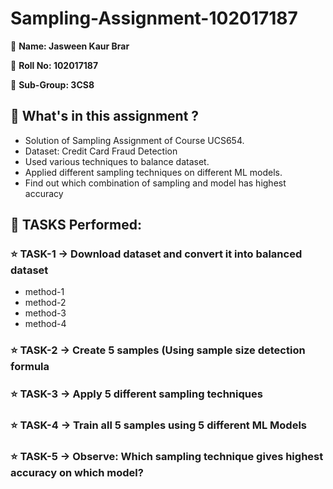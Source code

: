 # Sampling-Assignment-102017187

🌸 **Name: Jasween Kaur Brar**

🌸 **Roll No: 102017187**

🌸 **Sub-Group: 3CS8**

## 💠 What's in this assignment ?
* Solution of Sampling Assignment of Course UCS654.
* Dataset: Credit Card Fraud Detection
* Used various techniques to balance dataset. 
* Applied different sampling techniques on different ML models.
* Find out which combination of sampling and model has highest accuracy

## 💠 TASKS Performed:

### ⭐ TASK-1 -> Download dataset and convert it into balanced dataset
  * method-1
  * method-2
  * method-3
  * method-4
 
### ⭐ TASK-2 -> Create 5 samples (Using sample size detection formula


### ⭐ TASK-3 -> Apply 5 different sampling techniques


### ⭐ TASK-4 -> Train all 5 samples using 5 different ML Models


### ⭐ TASK-5 -> Observe: Which sampling technique gives highest accuracy on which model?

 
 
